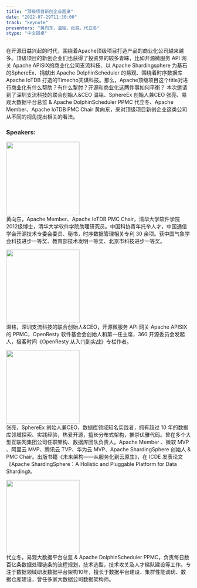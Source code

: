 ```yaml
---
title: "顶级项目新创企业圆桌"
date: "2022-07-29T11:30:00" 
track: "keynote"
presenters: "黄向东，温铭，张亮，代立冬"
stype: "中文圆桌"
---
```

在开源日益兴起的时代，围绕着Apache顶级项目打造产品的商业化公司越来越多。顶级项目的新创企业们也获得了投资界的较多青睐，比如开源微服务 API 网关 Apache APISIX的商业化公司支流科技、以 Apache Shardingsphere 为基石的SphereEx、捐献出 Apache DolphinScheduler 的易观、围绕着时序数据库 Apache IoTDB 打造的Timecho天谋科技。那么，Apache顶级项目这个title对进行商业化有什么帮助？有什么掣肘？开源和商业化这两件事如何平衡？
本次邀请到了深圳支流科技的联合创始人&CEO 温铭、SphereEx 创始人兼CEO 张亮、易观大数据平台总监 & Apache DolphinScheduler PPMC 代立冬、Apache Member、Apache IoTDB PMC Chair 黄向东，来对顶级项目新创企业这类公司从不同的视角提出相关的看法。

### Speakers: 
<img src="images/speaker/2013.png" width="200" /><br>
黄向东，Apache Member、Apache IoTDB PMC Chair，清华大学软件学院2012级博士，清华大学软件学院助理研究员。中国科协青年托举人才，中国通信学会开源技术专委会委员、秘书，时序数据管理相关专利 30 余项。获中国气象学会科技进步一等奖、教育部技术发明一等奖、北京市科技进步一等奖。

<img src="images/speaker/2013_1.png" width="200" /><br>
温铭，深圳支流科技的联合创始人&CEO，开源微服务 API 网关 Apache APISIX 的 PPMC，OpenResty 软件基金会创始人和第一任主席，360 开源委员会发起人，极客时间《OpenResty 从入门到实战》专栏作者。

<img src="images/speaker/2013_2.png" width="200" /><br>
张亮，SphereEx 创始人兼CEO，数据库领域知名实践者，拥有超过 10 年的数据库领域探索、实践经验，热爱开源，擅长分布式架构，推崇优雅代码。曾在多个大型互联网集团公司任职架构、数据库团队负责人。Apache Member 、微软 MVP 、阿里云 MVP、腾讯云 TVP、华为云 MVP、Apache ShardingSphere 创始人 & PMC Chair。出版书籍《未来架构——从服务化到云原生》，在 ICDE 发表论文《Apache ShardingSphere：A Holistic and Pluggable Platform for Data Sharding》。

<img src="images/speaker/2013_3.png" width="200" /><br>
代立冬，易观大数据平台总监 & Apache DolphinScheduler PPMC，负责每日数百亿条数据处理链条的流程规划，技术选型，技术攻关及人才梯队建设等工作。专注于数据领域研发数据平台架构10年，擅长于数据平台建设、集群性能调优、数据仓库建设，曾任多家大数据公司数据架构师。
